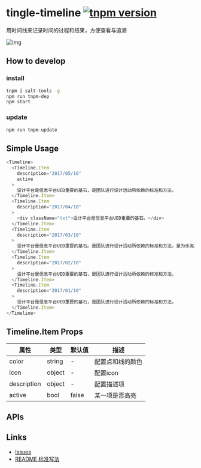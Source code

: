# tingle-timeline [![tnpm version](http://web.npm.alibaba-inc.com/badge/v/@ali/tingle-timeline.svg?style=flat-square)](http://web.npm.alibaba-inc.com/package/@ali/tingle-timeline)
用时间线来记录时间的过程和结果，方便查看与追溯

![img](https://img.alicdn.com/tfs/TB1lqmzRFXXXXc0aXXXXXXXXXXX-750-1334.png)

## How to develop

### install

```bash
tnpm i salt-tools -g
npm run tnpm-dep 
npm start
```

### update

```bash
npm run tnpm-update
```

## Simple Usage
```javascript
<Timeline>
  <Timeline.Item
    description="2017/05/10"
    active
  >
    设计平台是信息平台UED重要的基石，是团队进行设计活动所依赖的标准和方法。
  </Timeline.Item>
  <Timeline.Item
    description="2017/04/10"
  >
    <div className="txt">设计平台是信息平台UED重要的基石。</div>
  </Timeline.Item>
  <Timeline.Item
    description="2017/03/10"
  >
    设计平台是信息平台UED重要的基石。是团队进行设计活动所依赖的标准和方法。是为乐高提供设计元素和规则的基础平台。
  </Timeline.Item>
  <Timeline.Item
    description="2017/02/10"
  >
    设计平台是信息平台UED重要的基石，是团队进行设计活动所依赖的标准和方法。
  </Timeline.Item>
  <Timeline.Item
    description="2017/01/10"
  >
    设计平台是信息平台UED重要的基石，是团队进行设计活动所依赖的标准和方法。
  </Timeline.Item>
</Timeline>
```

## Timeline.Item Props
属性 | 类型 | 默认值| 描述
---- | ---- | ----- | ----
color | string | - | 配置点和线的颜色
icon | object | - | 配置icon
description | object | - | 配置描述项
active | bool | false | 某一项是否高亮

## APIs

## Links

- [Issues](http://gitlab.alibaba-inc.com/tingle-ui/tingle-timeline/issues)
- [README 标准写法](http://gitlab.alibaba-inc.com/tingle-ui/doc/blob/master/README%E6%A0%87%E5%87%86%E5%86%99%E6%B3%95.md)


